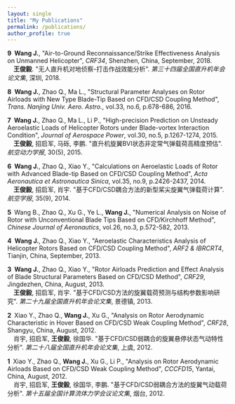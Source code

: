 ```yaml
---
layout: single
title: "My Publications"
permalink: /publications/
author_profile: true
---
```


**9**&ensp;**Wang J.**, &quot;Air-to-Ground Reconnaissance/Strike Effectiveness Analysis on Unmanned Helicopter&quot;, *CRF34*, Shenzhen, China, September, 2018.  
&ensp;&ensp;**王俊毅**. &quot;无人直升机对地侦察-打击作战效能分析&quot;. *第三十四届全国直升机年会论文集*, 深圳, 2018.

**8**&ensp;**Wang J.**, Zhao Q., Ma L., &quot;Structural Parameter Analyses on Rotor Airloads with New Type Blade-Tip Based on CFD/CSD Coupling Method&quot;, *Trans. Nanjing Univ. Aero. Astro.*, vol.33, no.6, p.678-686, 2016.

**7**&ensp;**Wang J.**, Zhao Q., Ma L., Li P., &quot;High-precision Prediction on Unsteady Aeroelastic Loads of Helicopter Rotors under Blade-vortex Interaction Condition&quot;, *Journal of Aerospace Power*, vol.30, no.5, p.1267-1274, 2015.  
&ensp;&ensp;**王俊毅**, 招启军, 马砾, 李鹏. &quot;直升机旋翼BVI状态非定常气弹载荷高精度预估&quot;. *航空动力学报*, 30(5), 2015.

**6**&ensp;**Wang J.**, Zhao Q., Xiao Y., &quot;Calculations on Aeroelastic Loads of Rotor with Advanced Blade-tip Based on CFD/CSD Coupling Method&quot;, *Acta Aeronautica et Astronautica Sinica*, vol.35, no.9, p.2426-2437, 2014.  
&ensp;&ensp;**王俊毅**, 招启军, 肖宇. &quot;基于CFD/CSD耦合方法的新型桨尖旋翼气弹载荷计算&quot;. *航空学报*, 35(9), 2014. 

**5**&ensp;Wang B., Zhao Q., Xu G., Ye L., **Wang J.**, &quot;Numerical Analysis on Noise of Rotor with Unconventional Blade Tips Based on CFD/Kirchhoff Method&quot;, *Chinese Journal of Aeronautics*, vol.26, no.3, p.572-582, 2013.

**4**&ensp;**Wang J.**, Zhao Q., Xiao Y., &quot;Aeroelastic Characteristics Analysis of Helicopter Rotors Based on CFD/CSD Coupling Method&quot;, *ARF2 & IBRCRT4*, Tianjin, China, September, 2013.

**3**&ensp;**Wang J.**, Zhao Q., Xiao Y., &quot;Rotor Airloads Prediction and Effect Analysis of Blade Structural Parameters Based on CFD/CSD Method&quot;, *CRF29*, Jingdezhen, China, August, 2013.  
&ensp;&ensp;**王俊毅**, 招启军, 肖宇. &quot;基于CFD/CSD方法的旋翼载荷预测与结构参数影响研究&quot;. *第二十九届全国直升机年会论文集*, 景德镇, 2013. 

**2**&ensp;Xiao Y., Zhao Q., **Wang J.**, Xu G., &quot;Analysis on Rotor Aerodynamic Characteristic in Hover Based on CFD/CSD Weak Coupling Method&quot;, *CRF28*, Shangyu, China, August, 2012.  
&ensp;&ensp;肖宇, 招启军, **王俊毅**, 徐国华. &quot;基于CFD/CSD弱耦合的旋翼悬停状态气动特性分析&quot;. *第二十八届全国直升机年会论文集*, 上虞, 2012. 

**1**&ensp;Xiao Y., Zhao Q., **Wang J.**, Xu G., Li P., &quot;Analysis on Rotor Aerodynamic Airloads Based on CFD/CSD Weak Coupling Method&quot;, *CCCFD15*, Yantai, China, August, 2012.  
&ensp;&ensp;肖宇, 招启军, **王俊毅**, 徐国华, 李鹏. &quot;基于CFD/CSD弱耦合方法的旋翼气动载荷分析&quot;. *第十五届全国计算流体力学会议论文集*, 烟台, 2012.  